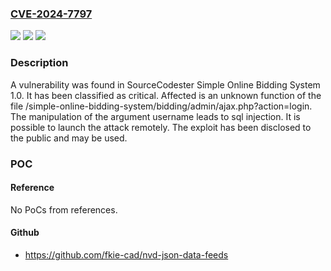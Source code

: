 ### [CVE-2024-7797](https://cve.mitre.org/cgi-bin/cvename.cgi?name=CVE-2024-7797)
![](https://img.shields.io/static/v1?label=Product&message=Simple%20Online%20Bidding%20System&color=blue)
![](https://img.shields.io/static/v1?label=Version&message=%3D%201.0%20&color=brighgreen)
![](https://img.shields.io/static/v1?label=Vulnerability&message=CWE-89%20SQL%20Injection&color=brighgreen)

### Description

A vulnerability was found in SourceCodester Simple Online Bidding System 1.0. It has been classified as critical. Affected is an unknown function of the file /simple-online-bidding-system/bidding/admin/ajax.php?action=login. The manipulation of the argument username leads to sql injection. It is possible to launch the attack remotely. The exploit has been disclosed to the public and may be used.

### POC

#### Reference
No PoCs from references.

#### Github
- https://github.com/fkie-cad/nvd-json-data-feeds

